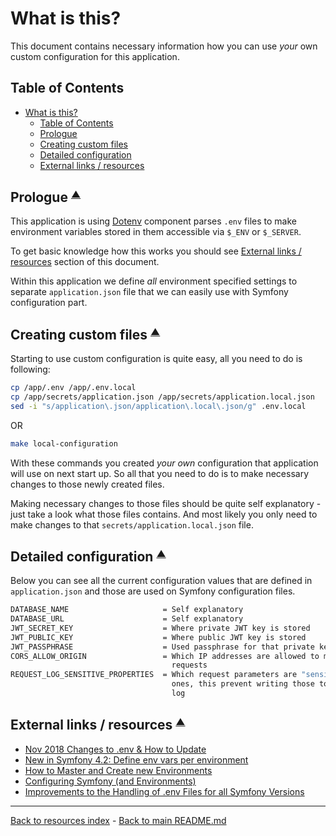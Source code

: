 # What is this?

This document contains necessary information how you can use _your_ own custom
configuration for this application.

## Table of Contents

* [What is this?](#what-is-this)
  * [Table of Contents](#table-of-contents)
  * [Prologue](#prologue-smallsuptable-of-contentssupsmall)
  * [Creating custom files](#creating-custom-files-smallsuptable-of-contentssupsmall)
  * [Detailed configuration](#detailed-configuration-smallsuptable-of-contentssupsmall)
  * [External links / resources](#external-links--resources-smallsuptable-of-contentssupsmall)

## Prologue <small><sup>[▲](#table-of-contents)</sup></small>

This application is using [Dotenv](https://symfony.com/doc/current/components/dotenv.html)
component parses `.env` files to make environment variables stored in them
accessible via `$_ENV` or `$_SERVER`.

To get basic knowledge how this works you should see [External links / resources](#external-links--resources)
section of this document.

Within this application we define _all_ environment specified settings to
separate `application.json` file that we can easily use with Symfony
configuration part.

## Creating custom files <small><sup>[▲](#table-of-contents)</sup></small>

Starting to use custom configuration is quite easy, all you need to do is
following:

```bash
cp /app/.env /app/.env.local
cp /app/secrets/application.json /app/secrets/application.local.json
sed -i "s/application\.json/application\.local\.json/g" .env.local
```

OR

```bash
make local-configuration
```

With these commands you created _your own_ configuration that application
will use on next start up. So all that you need to do is to make necessary
changes to those newly created files.

Making necessary changes to those files should be quite self explanatory -
just take a look what those files contains. And most likely you only need
to make changes to that `secrets/application.local.json` file.

## Detailed configuration <small><sup>[▲](#table-of-contents)</sup></small>

Below you can see all the current configuration values that are defined in
`application.json` and those are used on Symfony configuration files.

```bash
DATABASE_NAME                     = Self explanatory
DATABASE_URL                      = Self explanatory
JWT_SECRET_KEY                    = Where private JWT key is stored
JWT_PUBLIC_KEY                    = Where public JWT key is stored
JWT_PASSPHRASE                    = Used passphrase for that private key
CORS_ALLOW_ORIGIN                 = Which IP addresses are allowed to make CORS
                                    requests
REQUEST_LOG_SENSITIVE_PROPERTIES  = Which request parameters are "sensitive"
                                    ones, this prevent writing those to request
                                    log
```

## External links / resources <small><sup>[▲](#table-of-contents)</sup></small>

* [Nov 2018 Changes to .env & How to Update](https://symfony.com/doc/current/configuration/dot-env-changes.html)
* [New in Symfony 4.2: Define env vars per environment](https://symfony.com/blog/new-in-symfony-4-2-define-env-vars-per-environment)
* [How to Master and Create new Environments](https://symfony.com/doc/current/configuration/environments.html)
* [Configuring Symfony (and Environments)](https://symfony.com/doc/current/configuration.html)
* [Improvements to the Handling of .env Files for all Symfony Versions](https://symfony.com/blog/improvements-to-the-handling-of-env-files-for-all-symfony-versions)

---

[Back to resources index](README.md) - [Back to main README.md](../README.md)
